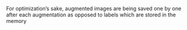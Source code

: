 For optimization’s sake, augmented images are being saved one by one after each augmentation as opposed to labels which
are stored in the memory